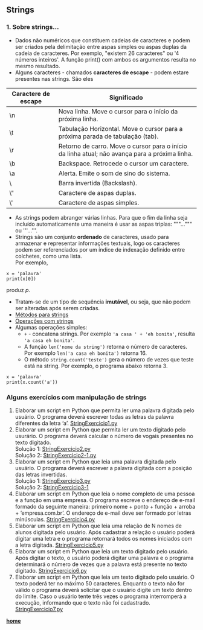 ## Strings 

### 1. Sobre strings...
- Dados não numéricos que constituem cadeias de caracteres e podem ser criados pela delimitação entre aspas simples ou aspas duplas da cadeia de caracteres. Por exemplo, "existem 26 caracteres" ou '4 números inteiros'. A função print() com ambos os argumentos resulta no mesmo resultado.
- Alguns caracteres - chamados **caracteres de escape** - podem estare presentes nas strings. São eles

| Caractere de escape | Significado |
| ------------------- | ----------- |
| \n |  Nova linha. Move o cursor para o início da próxima linha. |
| \t | Tabulação Horizontal. Move o cursor para a próxima parada de tabulação (tab). |
| \r | Retorno de carro. Move o cursor para o início da linha atual; não avança para a próxima linha. |
| \b | Backspace. Retrocede o cursor um caractere. |
| \a | Alerta. Emite o som de sino do sistema. |
| \ | Barra invertida (Backslash). |
| \\" | Caractere de aspas duplas. |
| \\' | Caractere de aspas simples. |

- As strings podem abranger várias linhas. Para que o fim da linha seja incluído automaticamente uma maneira é usar as aspas triplas: """...""" ou '''...'''. 
- Strings são um conjunto **ordenado** de caracteres, usado para armazenar e representar informações textuais, logo os caracteres podem ser referenciados por um índice de indexação definido entre colchetes, como uma lista.  
Por exemplo,  
```
x = 'palavra'
print(x[0])
``` 
produz *p*.
- Tratam-se de um tipo de sequência **imutável**, ou seja, que não podem ser alteradas após serem criadas.
- [Métodos para strings](https://docs.python.org/pt-br/3/library/stdtypes.html#textseq)  
- [Operações com strings](https://docs.python.org/pt-br/3/library/string.html?highlight=m%C3%A9todos%20string)
- Algumas operações simples:  
  - `+` - concatena strings. Por exemplo `'a casa ' + 'eh bonita'`, resulta `'a casa eh bonita'`.    
  - A função `len('nome da string')` retorna o número de caracteres. Por exemplo `len('a casa eh bonita')` retorna 16.   
  - O método `string.count('teste')` gera o número de vezes que teste está na string. Por exemplo, o programa abaixo retorna 3. 
```
x = 'palavra'
print(x.count('a'))
```

### Alguns exercícios com manipulação de strings
1. Elaborar um script em Python que permita ler uma palavra digitada pelo usuário. O programa deverá escrever todas as letras da palavra diferentes da letra ‘a’.  [StringExercicio1.py](https://github.com/claytonjasilva/prog_exemplos/blob/main/StringExercicio1.py)
2. Elaborar um script em Python que permita ler um texto digitado pelo usurário. O programa deverá calcular o número de vogais presentes no texto digitado.  
Solução 1: [StringExercicio2.py](https://github.com/claytonjasilva/prog_exemplos/blob/main/StringExercicio2.py)  
Solução 2: [StringExercicio2-1.py](https://github.com/claytonjasilva/prog_exemplos/blob/main/StringExercicio2-1.py)
3. Elaborar um script em Python que leia uma palavra digitada pelo usuário. O programa deverá escrever a palavra digitada com a posição das letras invertidas.  
Solução 1: [StringExercicio3.py](https://github.com/claytonjasilva/prog_exemplos/blob/main/StringExercicio3.py)  
Solução 2: [StringExercicio3-1](https://github.com/claytonjasilva/prog_exemplos/blob/main/StringExercicio3-1.py)  
4. Elaborar um script em Python que leia o nome completo de uma pessoa e a função em uma empresa. O programa escreve o endereço de e-mail formado da seguinte maneira: primeiro nome + ponto + função + arroba + ‘empresa.com.br’. O endereço de e-mail deve ser formado por letras minúsculas.
[StringExercicio4.py](https://github.com/claytonjasilva/prog_exemplos/blob/main/StringExercicio4.py)
5. Elaborar um script em Python que leia uma relação de N nomes de alunos digitada pelo usuário. Após cadastrar a relação o usuário poderá digitar uma letra e o programa retornará todos os nomes iniciados com a letra digitada. [StringExercicio5.py](https://github.com/claytonjasilva/prog_exemplos/blob/main/StringExercicio5.py)
6. Elaborar um script em Python que leia um texto digitado pelo usuário. Após digitar o texto, o usuário poderá digitar uma palavra e o programa determinará o número de vezes que a palavra está presente no texto digitado. [StringExercicio6.py](https://github.com/claytonjasilva/prog_exemplos/blob/main/StringExercicio6.py)
7. Elaborar um script em Python que leia um texto digitado pelo usuário. O texto poderá ter no máximo 50 caracteres. Enquanto o texto não for válido o programa deverá solicitar que o usuário digite um texto dentro do limite. Caso o usuário tente três vezes o programa interromperá a execução, informando que o texto não foi cadastrado. [StringExercicio7.py](https://github.com/claytonjasilva/prog_exemplos/blob/main/StringExercicio7.py)

**[home](https://github.com/claytonjasilva/claytonjasilva.github.io/blob/main/progPython_aulas.md)**
